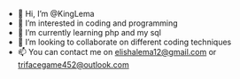 - 👋 Hi, I’m @KingLema
- 👀 I’m interested in coding and programming
- 🌱 I’m currently learning php and my sql
- 💞️ I’m looking to collaborate on different coding techniques
- 📫 You can contact me on elishalema12@gmail.com or trifacegame452@outlook.com

<!---
KingLema/KingLema is a ✨ special ✨ repository because its `README.md` (this file) appears on your GitHub profile.
You can click the Preview link to take a look at your changes.
--->

